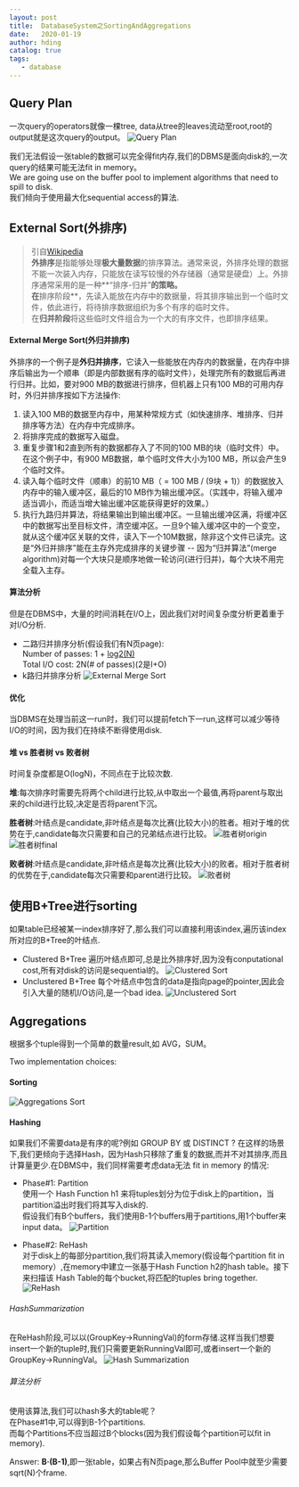 ```yaml
---
layout: post
title:  DatabaseSystem之SortingAndAggregations
date:   2020-01-19
author: hding
catalog: true
tags:
   - database
---
```

## Query Plan
一次query的operators就像一棵tree, data从tree的leaves流动至root,root的output就是这次query的output。
![Query Plan](/img/DataBase/QueryPlan.jpeg)

我们无法假设一张table的数据可以完全得fit内存,我们的DBMS是面向disk的,一次query的结果可能无法fit in memory。  
We are going use on the buffer pool to implement algorithms that need to spill to disk.  
我们倾向于使用最大化sequential access的算法.

## External Sort(外排序)

> 引自[Wikipedia](https://zh.wikipedia.org/wiki/%E5%A4%96%E6%8E%92%E5%BA%8F)  
> **外排序**是指能够处理**极大量数据**的排序算法。通常来说，外排序处理的数据不能一次装入内存，只能放在读写较慢的外存储器（通常是硬盘）上。外排序通常采用的是一种**“排序-归并”**的策略。  
> 在**排序阶段**，先读入能放在内存中的数据量，将其排序输出到一个临时文件，依此进行，将待排序数据组织为多个有序的临时文件。  
> 在**归并阶段**将这些临时文件组合为一个大的有序文件，也即排序结果。

#### External Merge Sort(外归并排序)
外排序的一个例子是**外归并排序**，它读入一些能放在内存内的数据量，在内存中排序后输出为一个顺串（即是内部数据有序的临时文件），处理完所有的数据后再进行归并。比如，要对900 MB的数据进行排序，但机器上只有100 MB的可用内存时，外归并排序按如下方法操作:
1. 读入100 MB的数据至内存中，用某种常规方式（如快速排序、堆排序、归并排序等方法）在内存中完成排序。  
2. 将排序完成的数据写入磁盘。
3. 重复步骤1和2直到所有的数据都存入了不同的100 MB的块（临时文件）中。在这个例子中，有900 MB数据，单个临时文件大小为100 MB，所以会产生9个临时文件。
4. 读入每个临时文件（顺串）的前10 MB（ = 100 MB / (9块 + 1)）的数据放入内存中的输入缓冲区，最后的10 MB作为输出缓冲区。（实践中，将输入缓冲适当调小，而适当增大输出缓冲区能获得更好的效果。）
5. 执行九路归并算法，将结果输出到输出缓冲区。一旦输出缓冲区满，将缓冲区中的数据写出至目标文件，清空缓冲区。一旦9个输入缓冲区中的一个变空，就从这个缓冲区关联的文件，读入下一个10M数据，除非这个文件已读完。这是“外归并排序”能在主存外完成排序的关键步骤 -- 因为“归并算法”(merge algorithm)对每一个大块只是顺序地做一轮访问(进行归并)，每个大块不用完全载入主存。

#### 算法分析
但是在DBMS中，大量的时间消耗在I/O上，因此我们对时间复杂度分析更着重于对I/O分析.   
- 二路归并排序分析(假设我们有N页page):  
Number of passes: 1 + [log2(N)](1是第一遍对每页page内部排序,需要全部扫描一遍)  
Total I/O cost: 2N(# of passes)(2是I+O)
- k路归并排序分析
![External Merge Sort](/img/DataBase/ExternalMergeSort.jpeg)

#### 优化
当DBMS在处理当前这一run时，我们可以提前fetch下一run,这样可以减少等待I/O的时间，因为我们在持续不断得使用disk.


#### 堆 vs 胜者树 vs 败者树
时间复杂度都是O(logN)，不同点在于比较次数.  

**堆**:每次排序时需要先将两个child进行比较,从中取出一个最值,再将parent与取出来的child进行比较,决定是否将parent下沉。  

**胜者树**:叶结点是candidate,非叶结点是每次比赛(比较大小)的胜者。相对于堆的优势在于,candidate每次只需要和自己的兄弟结点进行比较。
![胜者树origin](https://s.iteblog.com/pic/old/winTree1.jpg)
![胜者树final](https://s.iteblog.com/pic/old/winTree2.jpg)

**败者树**:叶结点是candidate,非叶结点是每次比赛(比较大小)的败者。相对于胜者树的优势在于,candidate每次只需要和parent进行比较。
![败者树](https://s.iteblog.com/pic/old/winTree3.jpg)  



## 使用B+Tree进行sorting
如果table已经被某一index排序好了,那么我们可以直接利用该index,遍历该index所对应的B+Tree的叶结点.
- Clustered B+Tree
	遍历叶结点即可,总是比外排序好,因为没有conputational cost,所有对disk的访问是sequential的。
	![Clustered Sort](/img/DataBase/ClusteredSort.jpeg)
- Unclustered B+Tree
	每个叶结点中包含的data是指向page的pointer,因此会引入大量的随机I/O访问,是一个bad idea.
	![Unclustered Sort](/img/DataBase/UnclusteredSort.jpeg)



## Aggregations
根据多个tuple得到一个简单的数量result,如 AVG，SUM。

Two implementation choices:
#### Sorting
![Aggregations Sort](/img/DataBase/AggreSort.jpeg)

#### Hashing
如果我们不需要data是有序的呢?例如 GROUP BY 或 DISTINCT ?
在这样的场景下,我们更倾向于选择Hash，因为Hash只移除了重复的数据,而并不对其排序,而且计算量更少.在DBMS中，我们同样需要考虑data无法 fit in memory 的情况:  
- Phase#1: Partition  
使用一个 Hash Function h1 来将tuples划分为位于disk上的partition，当partition溢出时我们将其写入disk的.  
假设我们有B个buffers，我们使用B-1个buffers用于partitions,用1个buffer来input data。
![Partition](/img/DataBase/Partition.jpeg)

- Phase#2: ReHash  
对于disk上的每部分partition,我们将其读入memory(假设每个partition fit in memory）,在memory中建立一张基于Hash Function h2的hash table。接下来扫描该 Hash Table的每个bucket,将匹配的tuples bring together.
![ReHash](/img/DataBase/ReHash.jpeg)

###### HashSummarization
在ReHash阶段,可以以(GroupKey->RunningVal)的form存储.这样当我们想要insert一个新的tuple时,我们只需要更新RunningVal即可,或者insert一个新的GroupKey->RunningVal。
![Hash Summarization](/img/DataBase/HashSummarization.jpeg)


###### 算法分析
使用该算法,我们可以hash多大的table呢？  
在Phase#1中,可以得到B-1个partitions.  
而每个Partitions不应当超过B个blocks(因为我们假设每个partition可以fit in memory).

Answer: **B·(B-1)**,即一张table，如果占有N页page,那么Buffer Pool中就至少需要sqrt(N)个frame.



























